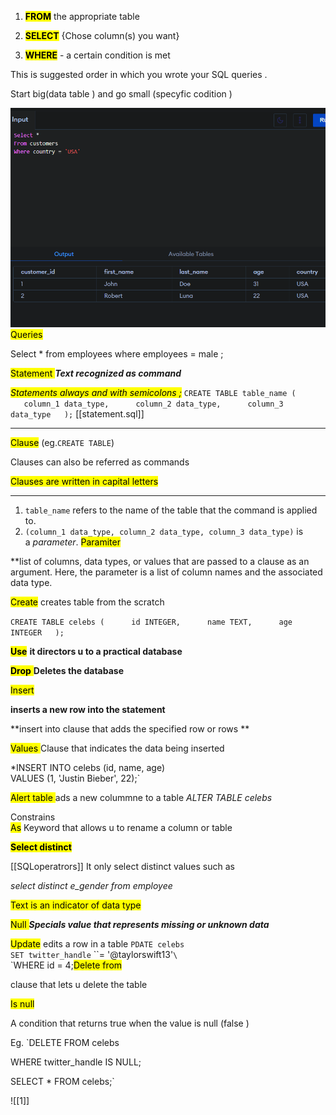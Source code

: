 

1. **<mark class="hltr-sdsafsafaf">FROM</mark>** the appropriate table 

2. **<mark class="hltr-code-">SELECT</mark>** {Chose column(s) you want}

1. **<mark class="hltr-code-">WHERE</mark>** - a certain condition is met 

This is suggested order in which you wrote your SQL queries .

Start big(data table ) and go small (specyfic codition )

![baiscqueresSQLvisual.png](/static/baiscqueresSQLvisual.png)
<mark class="hltr-grses">Queries</mark>

Select * from employees where employees = male ;


<mark class="hltr-code-">Statement </mark>
***Text recognized as command***


<mark class="hltr-blood">*Statements always and with semicolons ;*</mark>
`CREATE TABLE table_name (  
   column_1 data_type,  
   column_2 data_type,  
   column_3 data_type  
);`
[[statement.sql]]

----
<mark class="hltr-code-">Clause</mark> (eg.`CREATE TABLE`)

Clauses can also be referred as commands

<mark class="hltr-blood">Clauses are written in capital letters </mark>

---- 

1.  `table_name` refers to the name of the table that the command is applied to.
2.  `(column_1 data_type, column_2 data_type, column_3 data_type)` is a _parameter_. 
 <mark class="hltr-szopen">Paramiter</mark>
 
 **list of columns, data types, or values that are passed to a clause as an argument. Here, the parameter is a list of column names and the associated data type.

<mark class="hltr-grses"><mark class="hltr-sdsafsafaf">Create</mark></mark>
creates table from the scratch

`CREATE TABLE celebs (  
   id INTEGER,  
   name TEXT,  
   age INTEGER  
);`

<mark class="hltr-try">**Use**</mark>
**it directors u to a practical database** 

<mark class="hltr-try">**Drop** </mark>
**Deletes the database** 

<mark class="hltr-grses">Insert </mark>

**inserts a new row into the statement**

**insert into clause that adds the specified row or rows **

<mark class="hltr-grses">Values </mark>
Clause that indicates the data being inserted

*INSERT INTO celebs (id, name, age)  
VALUES (1, 'Justin Bieber', 22);`


<mark class="hltr-grses">Alert table
</mark>
ads a new colummne to a table 
*ALTER TABLE celebs*  

Constrains 
\
<mark class="hltr-grses">As</mark> 
Keyword that allows u to rename a column or table 

<mark class="hltr-grses">**Select distinct**</mark>

[[SQLoperatrors]]
It only select distinct values such as 

*select distinct e_gender from employee*

<mark class="hltr-try">Text is an indicator of data type</mark>

<mark class="hltr-grses">Null </mark>
***Specials value that represents missing or unknown data***


<mark class="hltr-grses">Update</mark>
edits a row in a table 
`PDATE celebs`  
`SET twitter_handle` ``= '@taylorswift13'`\`  
`WHERE id = 4;<mark class="hltr-grses">Delete from </mark>

clause that lets u delete the table 



<mark class="hltr-grses">Is null </mark>

A condition that returns true when the value is null (false )

Eg.
`DELETE FROM celebs 

WHERE twitter_handle IS NULL;

SELECT * FROM celebs;`

![[1]]